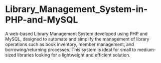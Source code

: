 # Library_Management_System-in-PHP-and-MySQL
A web-based Library Management System developed using PHP and MySQL, designed to automate and simplify the management of library operations such as book inventory, member management, and borrowing/returning processes. This system is ideal for small to medium-sized libraries looking for a lightweight and efficient solution.
